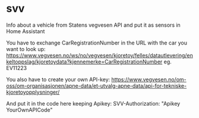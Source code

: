 # svv
Info about a vehicle from Statens vegvesen API and put it as sensors in Home Assistant

You have to exchange CarRegistrationNumber in the URL with the car you want to look up:
https://www.vegvesen.no/ws/no/vegvesen/kjoretoy/felles/datautlevering/enkeltoppslag/kjoretoydata?kjennemerke=CarRegistrationNumber eg. EV11223

You also have to create your own API-key: 
https://www.vegvesen.no/om-oss/om-organisasjonen/apne-data/et-utvalg-apne-data/api-for-tekniske-kjoretoyopplysninger/

And put it in the code here keeping Apikey:
SVV-Authorization: "Apikey YourOwnAPICode"
